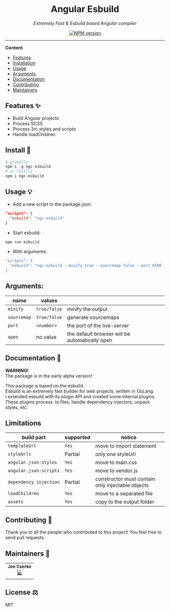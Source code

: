 <div align="center">
  <br>
  <p>
    <h1>Angular Esbuild</h1>
  </p>
  <p>
     <i>Extremely Fast & Esbuild based Angular compiler</i>
  </p>
  <p>

[![NPM version](https://img.shields.io/npm/v/ngc-esbuild?style=flat-square)](https://img.shields.io/npm/v/ngc-esbuild?style=flat-square)


  </p>
</div>

---

**Content**

* [Features](#features)
* [Installation](##install)
* [Usage](#usage)
* [Arguments](#arguments)
* [Documentation](#documentation)
* [Contributing](#contributing)
* [Maintainers](#maintainers)

## Features ✨
* Build Angular projects
* Process SCSS
* Process 3rc styles and scripts
* Handle loadChildren

## Install 🐙
```powershell
# globally
npm i -g ngc-esbuild
# or locally
npm i ngc-esbuild
```

## Usage 💡
* Add a new script to the package.json:
```json
"scripts": {
  "esbuild": "ngc-esbuild"
}
```
* Start esbuild:
```powershell
npm run esbuild
```
* With arguments:
```powershell
"scripts": {
  "esbuild": "ngc-esbuild --minify true --sourcemap false --port 6500 --open"
}
```

## Arguments:  
| name | values | |
| --- | --- | --- |
| `minify` | `true/false` | minify the output |
| `sourcemap` | `true/false` | generate sourcemaps |
| `port` | `<number>` | the port of the live-server |
| `open` | no value | the default browser will be automatically open |

## Documentation 📄
__WARNING!__  
The package is in the early alpha version!  

This package is based on the esbuild.  
Esbuild is an extremely fast builder for web projects, written in GoLang.  
I extended esbuild with its plugin API and created some internal plugins.  
These plugins process .ts files, handle dependency injectors, unpack styles, etc.

## Limitations
| build part | supported | notice |
| --- | --- | --- |
| `templateUrl` | `Yes` | move to import statement |
| `styleUrls` | Partial | only one styleUrl |
| `angular.json:styles` | `Yes` | move to main.css |
| `angular.json:scripts` | `Yes` | move to vendor.js |
| `dependency injection` | Partial | constructor must contain only injectable objects |
| `loadChildren` | `Yes` | move to a separated file |
| `assets` | `Yes` | copy to the output folder |


## Contributing 🍰

Thank you to all the people who contributed to this project!
You feel free to send pull requests.

## Maintainers 👷
<table>
  <tr>
    <td align="center">
        <sub><b>Joe Cserko</b></sub>
        <br>
        <a href="#" title="Code">💻</a>
    </td>
  </tr>
</table>

## License ⚖️
MIT
